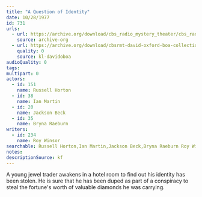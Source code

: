 ```yaml
---
title: "A Question of Identity"
date: 10/28/1977
id: 731
urls: 
  - url: https://archive.org/download/cbs_radio_mystery_theater/cbs_radio_mystery_theater-0701-0750.zip/cbs_radio_mystery_theater-0701-0750%2Fcbsrmt_0731_a_question_of_identity.mp3
    source: archive-org
  - url: https://archive.org/download/cbsrmt-david-oxford-boa-collection/CBSRMT-771028-0731-A-Question-of-Identity-(128-48)_WBBM-JE-{BoA}.mp3
    quality: 0
    source: kl-davidoboa
audioQuality: 0
tags: 
multipart: 0
actors:  
  - id: 151
    name: Russell Horton  
  - id: 38
    name: Ian Martin  
  - id: 20
    name: Jackson Beck  
  - id: 35
    name: Bryna Raeburn
writers:  
  - id: 234
    name: Roy Winsor
searchable: Russell Horton,Ian Martin,Jackson Beck,Bryna Raeburn Roy Winsor
notes: 
descriptionSource: kf
---
```

A young jewel trader awakens in a hotel room to find out his identity has been stolen. He is sure that he has been duped as part of a conspiracy to steal the fortune's worth of valuable diamonds he was carrying.